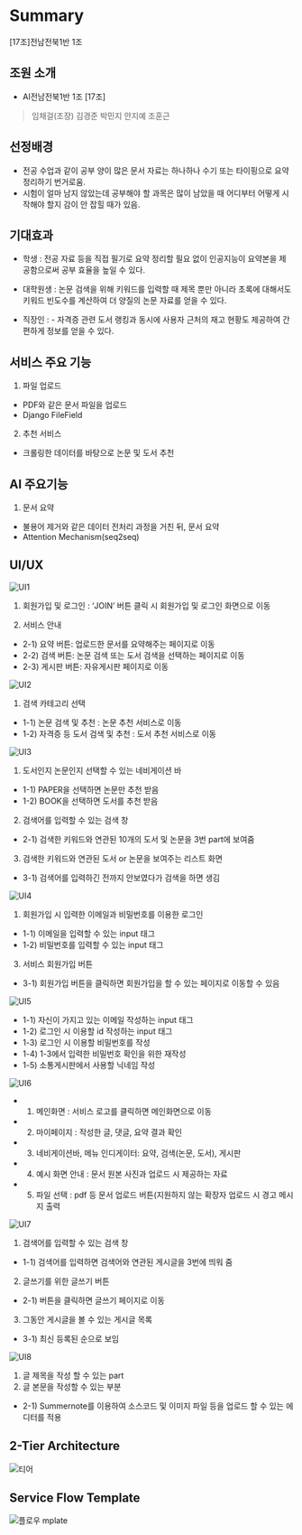 # Summary
[17조]전남전북1반 1조

## 조원 소개
- AI전남전북1반 1조 [17조]
> 임채걸(조장)
> 김경준
> 박민지
> 안지예
> 조훈근

## 선정배경
- 전공 수업과 같이 공부 양이 많은 문서 자료는 하나하나 수기 또는 타이핑으로 요약 정리하기 번거로움.
- 시험이 얼마 남지 않았는데 공부해야 할 과목은 많이 남았을 때 어디부터 어떻게 시작해야 할지 감이 안   잡힐 때가 있음.

## 기대효과
- 학생 : 전공 자료 등을 직접 필기로 요약 정리할 필요 없이 인공지능이 요약본을 제공함으로써 공부 효율을 높일 수 있다.

- 대학원생 : 논문 검색을 위해 키워드를 입력할 때 제목 뿐만 아니라 초록에 대해서도 키워드 빈도수를 계산하여 더 양질의 논문 자료를 얻을 수 있다.

- 직장인 : - 자격증 관련 도서 랭킹과 동시에 사용자 근처의 재고 현황도 제공하여 간편하게 정보를 얻을 수 있다.

## 서비스 주요 기능 
1) 파일 업로드
- PDF와 같은 문서 파일을 업로드
- Django FileField

2) 추천 서비스
- 크롤링한 데이터를 바탕으로 논문 및 도서 추천

## AI 주요기능
1) 문서 요약
- 불용어 제거와 같은 데이터 전처리 과정을 거친 뒤, 문서 요약
- Attention Mechanism(seq2seq)

## UI/UX
![UI1](https://user-images.githubusercontent.com/96154553/164160409-45cb8fdb-3fdb-4dfe-b059-6334bb5536ae.PNG)
 1) 회원가입 및 로그인 : ‘JOIN’ 버튼 클릭 시 회원가입 및 로그인 화면으로 이동

 2) 서비스 안내
- 2-1) 요약 버튼: 업로드한 문서를 요약해주는 페이지로 이동
- 2-2) 검색 버튼: 논문 검색 또는 도서 검색을 선택하는 페이지로 이동 
- 2-3) 게시판 버튼: 자유게시판 페이지로 이동

![UI2](https://user-images.githubusercontent.com/96154553/164161927-c9179d17-fc4c-43e5-b3c0-c85d24d10318.PNG)
 1) 검색 카테고리 선택
- 1-1) 논문 검색 및 추천 : 논문 추천 서비스로 이동
- 1-2) 자격증 등 도서 검색 및 추천 : 도서 추천 서비스로 이동

![UI3](https://user-images.githubusercontent.com/96154553/164162758-b73ac539-8b20-4e4d-9683-8d823e6f5737.PNG)
 1) 도서인지 논문인지 선택할 수 있는 네비게이션 바 
- 1-1) PAPER을 선택하면 논문만 추천 받음
- 1-2) BOOK을 선택하면 도서를 추천 받음

2) 검색어를 입력할 수 있는 검색 창
- 2-1) 검색한 키워드와 연관된 10개의 도서 및 논문을 3번 part에 보여줌

3) 검색한 키워드와 연관된 도서 or 논문을 보여주는 리스트 화면
- 3-1) 검색어를 입력하긴 전까지 안보였다가 검색을 하면 생김

![UI4](https://user-images.githubusercontent.com/96154553/164164498-65fb53c6-9795-4e5f-945d-c6f1509eac9c.PNG)
 1) 회원가입 시 입력한 이메일과 비밀번호를 이용한 로그인
- 1-1) 이메일을 입력할 수 있는 input 태그
- 1-2) 비밀번호를 입력할 수 있는 input 태그

 3) 서비스 회원가입 버튼
 - 3-1) 회원가입 버튼을 클릭하면 회원가입을 할 수 있는 페이지로 이동할 수 있음

![UI5](https://user-images.githubusercontent.com/96154553/164164975-e3fa2358-0ea1-4148-b998-37edb0dd1f52.PNG)
- 1-1) 자신이 가지고 있는 이메일 작성하는 input 태그
- 1-2) 로그인 시 이용할 id 작성하는 input 태그
- 1-3) 로그인 시 이용할 비밀번호를 작성
- 1-4) 1-3에서 입력한 비밀번호 확인을 위한 재작성
- 1-5) 소통게시판에서 사용할 닉네임 작성

![UI6](https://user-images.githubusercontent.com/96154553/164165154-90569751-e8e8-4f3b-a9b3-36ea2dfc36dc.PNG)

- 1) 메인화면 : 서비스 로고를 클릭하면 메인화면으로 이동
- 2) 마이페이지 : 작성한 글, 댓글, 요약 결과 확인
- 3) 네비게이션바, 메뉴 인디게이터: 요약, 검색(논문, 도서), 게시판
- 4) 예시 화면 안내 : 문서 원본 사진과 업로드 시 제공하는 자료
- 5) 파일 선택 : pdf 등 문서 업로드 버튼(지원하지 않는 확장자 업로드 시 경고 메시지 출력

![UI7](https://user-images.githubusercontent.com/96154553/164165977-d2226c5b-546d-4d33-8df4-c1377e760345.PNG)
1) 검색어를 입력할 수 있는 검색 창
- 1-1) 검색어를 입력하면 검색어와 연관된 게시글을 3번에 띄워 줌

2) 글쓰기를 위한 글쓰기 버튼
- 2-1) 버튼을 클릭하면 글쓰기 페이지로 이동

3) 그동안 게시글을 볼 수 있는 게시글 목록
- 3-1) 최신 등록된 순으로 보임

![UI8](https://user-images.githubusercontent.com/96154553/164166273-e168d296-eea0-47d2-8207-b49e519daf23.PNG)
 1) 글 제목을 작성 할 수 있는 part
 2) 글 본문을 작성할 수 있는 부분
- 2-1) Summernote를 이용하여 소스코드 및 이미지 파일 등을 업로드 할 수 있는 에디터를 적용

## 2-Tier Architecture
![티어](https://user-images.githubusercontent.com/96154553/164166869-e2a70490-be6d-4865-b635-f0ca8ad69473.PNG)

## Service Flow Template
![플로우](https://user-images.githubusercontent.com/96154553/164166987-382310a3-59dc-480a-804f-8dc5a7559ed4.PNG)
mplate
